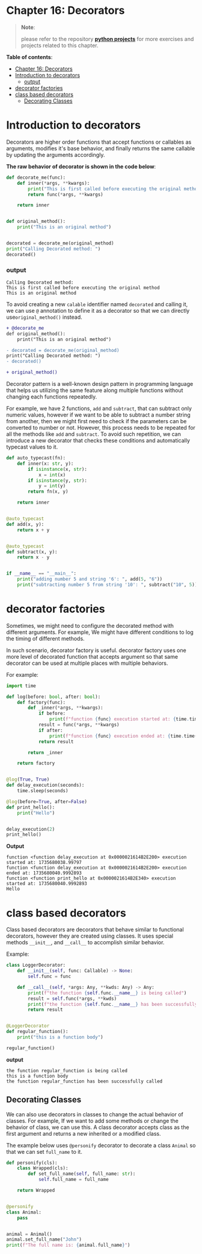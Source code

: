 # Chapter 16: Decorators

> **Note**:
>
> please refer to the repository
> **[python projects](https://github.com/ghimiresdp/python-projects)** for more
> exercises and projects related to this chapter.

**Table of contents**:
- [Chapter 16: Decorators](#chapter-16-decorators)
- [Introduction to decorators](#introduction-to-decorators)
    - [output](#output)
- [decorator factories](#decorator-factories)
- [class based decorators](#class-based-decorators)
  - [Decorating Classes](#decorating-classes)


# Introduction to decorators

Decorators are higher order functions that accept functions or callables as
arguments, modifies it's base behavior, and finally returns the same callable by
updating the arguments accordingly.

**The raw behavior of decorator is shown in the code below**:

```python
def decorate_me(func):
    def inner(*args, **kwargs):
        print("This is first called before executing the original method")
        return func(*args, **kwargs)

    return inner


def original_method():
    print("This is an original method")


decorated = decorate_me(original_method)
print("Calling Decorated method: ")
decorated()
```

### output

```
Calling Decorated method:
This is first called before executing the original method
This is an original method
```

To avoid creating a new `calable` identifier named `decorated` and calling it,
we can use `@` annotation to define it as a decorator so that we can directly
use`original_method()` instead.

```diff
+ @decorate_me
def original_method():
    print("This is an original method")

- decorated = decorate_me(original_method)
print("Calling Decorated method: ")
- decorated()

+ original_method()

```

Decorator pattern is a well-known design pattern in programming language that
helps us utilizing the same feature along multiple functions without changing
each functions repeatedly.

For example, we have 2 functions, `add` and `subtract`, that can subtract only
numeric values, however if we want to be able to subtract a number string from
another, then we might first need to check if the parameters can be converted to
number or not. However, this process needs to be repeated for all the methods
like `add` and `subtract`. To avoid such repetition, we can introduce a new
decorator that checks these conditions and automatically typecast values to it.

```python
def auto_typecast(fn):
    def inner(x: str, y):
        if isinstance(x, str):
            x = int(x)
        if isinstance(y, str):
            y = int(y)
        return fn(x, y)

    return inner


@auto_typecast
def add(x, y):
    return x + y


@auto_typecast
def subtract(x, y):
    return x - y


if __name__ == "__main__":
    print("adding number 5 and string '6': ", add(5, "6"))
    print("subtracting number 5 from string '10': ", subtract("10", 5))

```

# decorator factories

Sometimes, we might need to configure the decorated method with different
arguments. For example, We might have different conditions to log the timing
of different methods.

In such scenario, decorator factory is useful. decorator factory uses one more
level of decorated function that accepts argument so that same decorator can be
used at multiple places with multiple behaviors.

For example:

```python
import time

def log(before: bool, after: bool):
    def factory(func):
        def _inner(*args, **kwargs):
            if before:
                print(f"function {func} execution started at: {time.time()}")
            result = func(*args, **kwargs)
            if after:
                print(f"function {func} execution ended at: {time.time()}")
            return result

        return _inner

    return factory


@log(True, True)
def delay_execution(seconds):
    time.sleep(seconds)

@log(before=True, after=False)
def print_hello():
    print("Hello")


delay_execution(2)
print_hello()

```

**Output**

```
function <function delay_execution at 0x0000021614B2E200> execution started at: 1735680038.99797
function <function delay_execution at 0x0000021614B2E200> execution ended at: 1735680040.9992893
function <function print_hello at 0x0000021614B2E340> execution started at: 1735680040.9992893
Hello
```

# class based decorators

Class based decorators are decorators that behave similar to functional
decorators, however they are created using classes. It uses special methods
`__init__`, and `__call__` to accomplish similar behavior.

Example:

```python
class LoggerDecorator:
    def __init__(self, func: Callable) -> None:
        self.func = func

    def __call__(self, *args: Any, **kwds: Any) -> Any:
        print(f"the function {self.func.__name__} is being called")
        result = self.func(*args, **kwds)
        print(f"the function {self.func.__name__} has been successfully called")
        return result


@LoggerDecorator
def regular_function():
    print("this is a function body")

regular_function()
```

**output**
```
the function regular_function is being called
this is a function body
the function regular_function has been successfully called
```

## Decorating Classes

We can also use decorators in classes to change the actual behavior of classes.
For example, If we want to add some methods or change the behavior of class, we
can use this. A class decorator accepts class as the first argument and returns
a new inherited or a modified class.

The example below uses `@personify` decorator to decorate a class `Animal` so
that we can set `full_name` to it.

```python
def personify(cls):
    class Wrapped(cls):
        def set_full_name(self, full_name: str):
            self.full_name = full_name

    return Wrapped


@personify
class Animal:
    pass


animal = Animal()
animal.set_full_name("John")
print(f"The full name is: {animal.full_name}")
```

